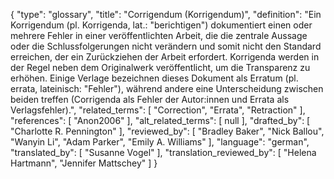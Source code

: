 {
    "type": "glossary",
    "title": "Corrigendum (Korrigendum)",
    "definition": "Ein Korrigendum (pl. Korrigenda, lat.: \"berichtigen\") dokumentiert einen oder mehrere Fehler in einer veröffentlichten Arbeit, die die zentrale Aussage oder die Schlussfolgerungen nicht verändern und somit nicht den Standard erreichen, der ein Zurückziehen der Arbeit erfordert. Korrigenda werden in der Regel neben dem Originalwerk veröffentlicht, um die Transparenz zu erhöhen. Einige Verlage bezeichnen dieses Dokument als Erratum (pl. errata, lateinisch: \"Fehler\"), während andere eine Unterscheidung zwischen beiden treffen (Corrigenda als Fehler der Autor:innen und Errata als Verlagsfehler).",
    "related_terms": [
        "Correction",
        "Errata",
        "Retraction"
    ],
    "references": [
        "Anon2006"
    ],
    "alt_related_terms": [
        null
    ],
    "drafted_by": [
        "Charlotte R. Pennington"
    ],
    "reviewed_by": [
        "Bradley Baker",
        "Nick Ballou",
        "Wanyin Li",
        "Adam Parker",
        "Emily A. Williams"
    ],
    "language": "german",
    "translated_by": [
        "Susanne Vogel"
    ],
    "translation_reviewed_by": [
        "Helena Hartmann",
        "Jennifer Mattschey"
    ]
}